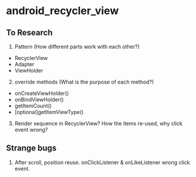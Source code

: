 # android_recycler_view

## To Research
1. Pattern (How different parts work with each other?)
  - RecyclerView
  - Adapter
  - ViewHolder
2. override methods (What is the purpose of each method?)
  - onCreateViewHolder()
  - onBindViewHolder()
  - getItemCount()
  - [optional]getItemViewType()
3. Render sequence in RecyclerView? How the items re-used, why click event wrong?

## Strange bugs
1. After scroll, position reuse. onClickListener & onLikeListener wrong click event.
